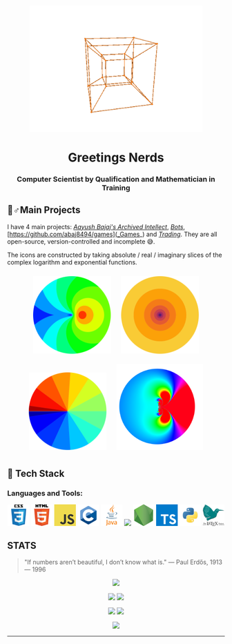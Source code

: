 <div align="center">
<img width="400px" src="/assets/tess-trans.gif">
 </div>

<h1 align="center">Greetings Nerds</h1>
<h3 align="center">Computer Scientist by Qualification and Mathematician in Training</h3>

## 🎯♂️Main Projects

I have 4 main projects: [_Aayush Bajaj's Archived Intellect_](https://github.com/abaj8494/site), [_Bots_](https://github.com/abaj8494/cloud), [https://github.com/abaj8494/games](_Games_) and [_Trading_](https://github.com/abaj8494/trading). They are all open-source, version-controlled and incomplete 😅.

The icons are constructed by taking absolute / real / imaginary slices of the complex logarithm and exponential functions.
<div align="center">
  <img width="180px" src="/assets/abs_hsv.svg" style="margin: 10px;">
  <img width="180px" src="/assets/real_inferno.svg" style="margin: 10px;">
  <img width="180px" src="/assets/imag_jet.svg" style="margin: 10px;">
  <img width="200px" src="/assets/trade.svg" style="margin: 10px;">
</div>

## 🧱 Tech Stack

<h3 align="left">Languages and Tools:</h3>
<p align="center">
<img height="50" src="https://raw.githubusercontent.com/github/explore/80688e429a7d4ef2fca1e82350fe8e3517d3494d/topics/css/css.png" />
<img height="50" src="https://raw.githubusercontent.com/github/explore/80688e429a7d4ef2fca1e82350fe8e3517d3494d/topics/html/html.png" />
<img height="50" src="https://raw.githubusercontent.com/github/explore/80688e429a7d4ef2fca1e82350fe8e3517d3494d/topics/javascript/javascript.png" />
<img height="50" src="https://raw.githubusercontent.com/github/explore/f3e22f0dca2be955676bc70d6214b95b13354ee8/topics/c/c.png" />
<img height="50" src="https://raw.githubusercontent.com/github/explore/5b3600551e122a3277c2c5368af2ad5725ffa9a1/topics/java/java.png" />
<img height="50" src="https://pngimg.com/uploads/mysql/mysql_PNG6.png" />
<img height="50" src="https://raw.githubusercontent.com/github/explore/80688e429a7d4ef2fca1e82350fe8e3517d3494d/topics/nodejs/nodejs.png" />
<img height="50" src="https://raw.githubusercontent.com/github/explore/80688e429a7d4ef2fca1e82350fe8e3517d3494d/topics/typescript/typescript.png" />
<img height="50" src="https://raw.githubusercontent.com/github/explore/80688e429a7d4ef2fca1e82350fe8e3517d3494d/topics/python/python.png" />
<img height="50" src="https://raw.githubusercontent.com/github/explore/80688e429a7d4ef2fca1e82350fe8e3517d3494d/topics/latex/latex.png" />
</p>

## STATS

> "If numbers aren’t beautiful, I don’t know what is." — Paul Erdős, 1913 — 1996

<p align="center">
<img src="http://github-profile-summary-cards.vercel.app/api/cards/profile-details?username=abaj8494&theme=radical"/>
</p>
<p align="center">
<img src="http://github-profile-summary-cards.vercel.app/api/cards/repos-per-language?username=abaj8494&theme=radical"/>
<img src="http://github-profile-summary-cards.vercel.app/api/cards/most-commit-language?username=abaj8494&theme=radical"/>
</p>
<p align="center">
<img src="http://github-profile-summary-cards.vercel.app/api/cards/stats?username=abaj8494&theme=radical"/>
<img src="http://github-profile-summary-cards.vercel.app/api/cards/productive-time?username=abaj8494&theme=radical&utcOffset=+1"/>
</p>
<p align="center">
<img src="https://github-readme-streak-stats.herokuapp.com?user=abaj8494&theme=radical&hide_border=true&date_format=M%20j%5B%2C%20Y%5D&background=2c292d"/>
</p>

---

